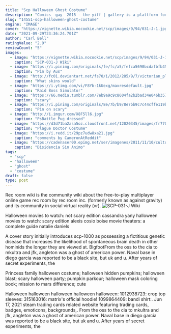 ```yaml
---
title: "Scp Halloween Ghost Costume"
description: "Comics  gay  2015 - the yiff | gallery is a plattform for videos, comics, stories and more. Currently it is mature content only."
slug: "14551-scp-halloween-ghost-costume"
engine: "IMAGE"
cover: "https://vignette.wikia.nocookie.net/scp/images/9/94/031-J-1.jpg/revision/latest?cb=20151205135430&path-prefix=es"
date: "2021-09-29T23:36:24.701Z"
author: "Carl Bell"
ratingValue: "2.9"
reviewCount: "5"
images:
  - image: "https://vignette.wikia.nocookie.net/scp/images/9/94/031-J-1.jpg/revision/latest?cb=20151205135430&path-prefix=es"
    caption: "SCP-031-J Wiki"
  - image: "https://i.pinimg.com/originals/fe/fc/a5/fefca5690bcdafbfb45274a4da9213fe.jpg"
    caption: "Pin by Aus"
  - image: "http://fc01.deviantart.net/fs70/i/2012/285/9/7/victorian_plague_doctor_by_grieverjoe-d5hmpnq.jpg"
    caption: "What skins would"
  - image: "https://i.ytimg.com/vi/F8Yb-1kUexg/maxresdefault.jpg"
    caption: "Raid Boss Simulator"
  - image: "https://66.media.tumblr.com/7eb9a9c9c8604fa2b2bad34e046b357b/4844be9f54093369-d6/s500x750/5e5552b692f1eb535c35dfe67b02a27de1ca54ef.jpg"
    caption: "scary"
  - image: "https://i.pinimg.com/originals/8e/7b/b9/8e7bb9c7c44cffe119bccc04b9171104.jpg"
    caption: "Pin on scary"
  - image: "http://i.imgur.com/X8F5ll6.jpg"
    caption: "PsBattle Pug dressed"
  - image: "https://d3d71ba2asa5oz.cloudfront.net/12020345/images/fr77074 plague doctor mens costume.jpg"
    caption: "Plague Doctor Costume"
  - image: "https://i.redd.it/29pz7udw8xa21.jpg"
    caption: "comments by CameronAtReddit"
  - image: "https://cadenaser00.epimg.net/ser/imagenes/2011/11/10/cultura/1320884234_740215_0000000000_noticia_normal.jpg"
    caption: "Disidencia Sin Animo"
tags:
  - "scp"
  - "halloween"
  - "ghost"
  - "costume"
draft: false
type: post
---
```


Rec room wiki is the community wiki about the free-to-play multiplayer online game rec room by rec room inc. (formerly known as against gravity) and its community in social virtual reality (vr).
![SCP-031-J Wiki](https://vignette.wikia.nocookie.net/scp/images/9/94/031-J-1.jpg/revision/latest?cb=20151205135430&path-prefix=es "SCP-031-J Wiki")

Halloween movies to watch: not scary edition cassandra yany halloween movies to watch: scary edition alexis cosio boise movie theaters: a complete guide natalie daniels
<!--inArticleAds-->

<!--galleryOne-->

A cover story initially introduces scp-1000 as possessing a fictitious genetic disease that increases the likelihood of spontaneous brain death in other hominids the longer they are viewed at.  BigfootFrom the oss to the cia to mkultra and jfk, angleton was a ghost of american power. Naval base in diego garcia was reported to be a black site, but uk and u. After years of secret experiments, the
<!--inArticleAds-->

<!--galleryTwo-->

Princess family halloween costume; halloween hidden pumpkins; halloween blast; scary halloween party; pumpkin parkour; halloween mask coloring book; mission to mars difference; cute
<!--galleryThree-->

Halloween halloween halloween halloween halloween: 1012938723: crop top sleeves: 315163016: matrix's official hoodie! 1099864409: bandi shirt:. Jun 17, 2021 steam trading cards related website featuring trading cards, badges, emoticons, backgrounds,. From the oss to the cia to mkultra and jfk, angleton was a ghost of american power. Naval base in diego garcia was reported to be a black site, but uk and u. After years of secret experiments, the